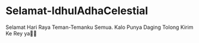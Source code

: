 # Selamat-IdhulAdhaCelestial
Selamat Hari Raya Teman-Temanku Semua. Kalo Punya Daging Tolong Kirim Ke Rey ya🩷🩷
